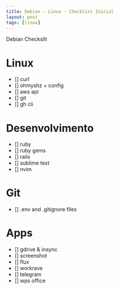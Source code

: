 ```yaml
---
title: Debian - Linux - Checklist Inicial
layout: post
tags: [linux]
---
```

Debian Checkslit

# Linux
- [] curl
- [] ohmyshz + config
- [] aws api
- [] git
- [] gh cli

# Desenvolvimento
- [] ruby
- [] ruby gems
- [] rails
- [] sublime text
- [] nvim

# Git
- [] .env and .gitignore files

# Apps
- [] gdrive & insync
- [] screenshot
- [] flux
- [] workrave
- [] telegram
- [] wps office

